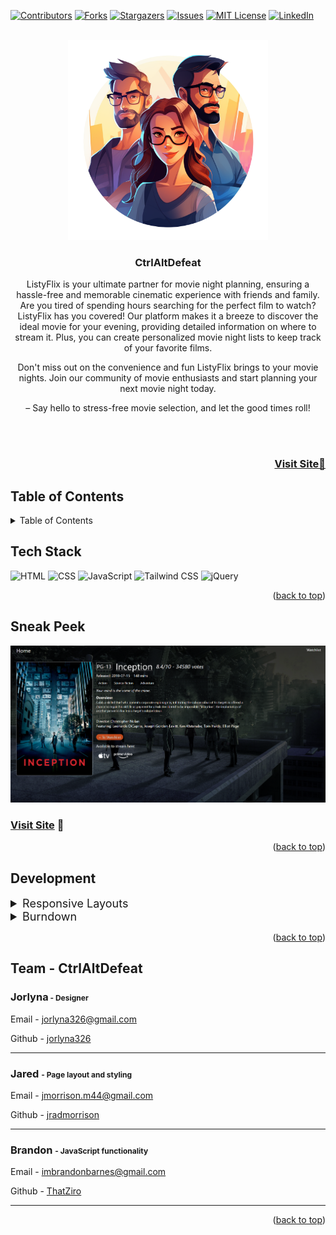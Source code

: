 <a name="readme-top"></a>

[![Contributors][contributors-shield]][contributors-url]
[![Forks][forks-shield]][forks-url]
[![Stargazers][stars-shield]][stars-url]
[![Issues][issues-shield]][issues-url]
[![MIT License][license-shield]][license-url]
[![LinkedIn][linkedin-shield]][linkedin-url]

<!-- PROJECT LOGO -->
<br />
<div align="center">
  <a href="https://github.com/ThatZiro/Listy-Flix">
    <img src="./README_Assets/README-Logo.png" alt="Logo" width="320" height="320">
  </a>

<h3 align="center">CtrlAltDefeat</h3>

  <p align="center">ListyFlix is your ultimate partner for movie night planning, ensuring a hassle-free and memorable cinematic experience with friends and family. Are you tired of spending hours searching for the perfect film to watch? ListyFlix has you covered! Our platform makes it a breeze to discover the ideal movie for your evening, providing detailed information on where to stream it. Plus, you can create personalized movie night lists to keep track of your favorite films. 
  
  Don't miss out on the convenience and fun ListyFlix brings to your movie nights. Join our community of movie enthusiasts and start planning your next movie night today.

  </p>
  <p> – Say hello to stress-free movie selection, and let the good times roll!</p>

</div>
</br>
</br>

<h3 font size="1" align="right"><a href="https://thatziro.github.io/Listy-Flix/" target="_blank">Visit Site🚀</a></h3>

## Table of Contents

<!-- TABLE OF CONTENTS -->
<details>
  <summary>Table of Contents</summary>
  <ol>
    <li><a href="#tech-stack">Tech Stack</a></li>
    <li><a href="#sneak-peek">Sneak Peek</a></li>
    <li><a href="#development">Development</a></li>
    <li><a href="#team">Team</a></li>
  </ol>
</details>

## Tech Stack

<a name="tech-stack"></a>
![HTML](https://img.shields.io/badge/html5%20-%23E34F26.svg?&style=for-the-badge&logo=html5&logoColor=white)
![CSS](https://img.shields.io/badge/css3%20-%231572B6.svg?&style=for-the-badge&logo=css3&logoColor=white)
![JavaScript](https://img.shields.io/badge/javascript-%23323330.svg?style=for-the-badge&logo=javascript&logoColor=%23F7DF1E)
![Tailwind CSS](https://img.shields.io/badge/Tailwind%20CSS%20-%2338B2AC.svg?style=for-the-badge&logo=tailwind-css&logoColor=white)
![jQuery](https://img.shields.io/badge/jQuery%20-%230769AD.svg?style=for-the-badge&logo=jquery&logoColor=white)

<p align="right">(<a href="#readme-top">back to top</a>)</p>

<!-- GETTING STARTED -->

## Sneak Peek

<a name="sneak-peek"></a>
![mockup720](./README_Assets/README-SneakPeak.png)

### <a href="https://thatziro.github.io/Listy-Flix/" target="_blank">Visit Site</a> 🚀

<p align="right">(<a href="#readme-top">back to top</a>)</p>

## Development

<a name="development"></a>

<details>
  <summary  style="font-size:18px">Responsive Layouts</summary>
  <img src="./README_Assets/README-responsive.png" alt="Logo" width="1000">
</details>
<details>
  <summary  style="font-size:18px">Burndown</summary>
  <img src="./README_Assets/README-Burndown.png" alt="Logo" width="1000">
</details>

<p align="right">(<a href="#readme-top">back to top</a>)</p>

## Team - CtrlAltDefeat

<a name="team"></a>

### Jorlyna<span style="font-size: 12px"> - Designer</span>

<p>Email - <a href="mailto:jorlyna326@gmail.com">jorlyna326@gmail.com</a></p>
<p>Github - <a href="https://github.com/jorlyna326">jorlyna326</a></p>
<hr>

### Jared <span style="font-size: 12px">- Page layout and styling</span>

<p>Email - <a href="mailto:jmorrison.m44@gmail.com">jmorrison.m44@gmail.com</a></p>
<p>Github - <a href="https://github.com/jradmorrison">jradmorrison</a></p>
<hr>

### Brandon <span style="font-size: 12px">- JavaScript functionality</span>

<p>Email - <a href="mailto:ImBrandonBarnes@gmail.com">imbrandonbarnes@gmail.com</a></p>
<p>Github - <a href="https://github.com/ThatZiro">ThatZiro</a></p>
<hr>

<p align="right">(<a href="#readme-top">back to top</a>)</p>

<!-- MARKDOWN LINKS & IMAGES -->
<!-- https://www.markdownguide.org/basic-syntax/#reference-style-links -->

[contributors-shield]: https://img.shields.io/github/contributors/ThatZiro/Listy-Flix.svg?style=for-the-badge
[contributors-url]: https://github.com/ThatZiro/Listy-Flix/graphs/contributors
[forks-shield]: https://img.shields.io/github/forks/ThatZiro/Listy-Flix.svg?style=for-the-badge
[forks-url]: https://github.com/ThatZiro/Listy-Flix/network/members
[stars-shield]: https://img.shields.io/github/stars/ThatZiro/Listy-Flix.svg?style=for-the-badge
[stars-url]: https://github.com/ThatZiro/Listy-Flix/stargazers
[issues-shield]: https://img.shields.io/github/issues/ThatZiro/Listy-Flix.svg?style=for-the-badge
[issues-url]: https://github.com/ThatZiro/Listy-Flix/issues
[license-shield]: https://img.shields.io/github/license/ThatZiro/Listy-Flix.svg?style=for-the-badge
[license-url]: https://github.com/ThatZiro/Listy-Flix/blob/master/LICENSE.txt
[linkedin-shield]: https://img.shields.io/badge/-LinkedIn-black.svg?style=for-the-badge&logo=linkedin&colorB=555
[linkedin-url]: https://linkedin.com/in/linkedin_username
